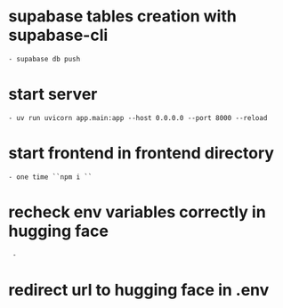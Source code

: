 # supabase tables creation with supabase-cli
    - supabase db push
  
# start server

    - uv run uvicorn app.main:app --host 0.0.0.0 --port 8000 --reload

# start frontend in frontend directory
    - one time ``npm i ``
  
# recheck env variables correctly in hugging face
     - 
# redirect url to hugging face in .env